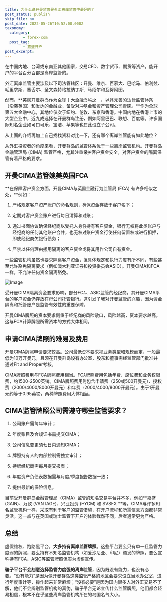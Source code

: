 ```yaml
---
title: 为什么说开曼监管是外汇离岸监管中最好的？
post_status: publish
skip_file: no
post_date: 2022-05-26T10:52:00.000Z
taxonomy:
  category:
        - forex-com
  post_tag:
        - 嘉盛开户
post_excerpt: 
---
```

在中国内地、台湾或东南亚其他国家，交易CFD、数字货币、期货等资产，能开户的平台百分百都是离岸监管的。

外汇离岸监管主要涉及以下司法管辖区：开曼、维京、百慕大、巴哈马、伯利兹、毛里求斯、塞舌尔、圣文森特格拉纳丁斯、马绍尔和瓦努阿图。

然而，**英属开曼群岛作为全球十大金融岛屿之一，以其完善的法律监管体系（沿袭英国）和发达的金融业，备受对冲基金和资产管理公司青睐。**作为全球第五大金融中心，其地位仅次于纽约、伦敦、东京和香港。中国内地在香港上市的大型企业中，近九成选择在开曼群岛注册，例如阿里巴巴、联想、百度等。许多国际知名企业如可口可乐、宝洁、苹果等也在此设立子公司。

从上面的介绍再加上自己找找资料对比一下，还有哪个离岸监管能有如此地位？

从外汇投资者的角度来看，开曼群岛的监管体系优于一些离岸监管机构。开曼群岛金融管理局 (CIMA) 监管严格，尤其注重保护客户资金安全，对客户资金的隔离保管有着严格的要求。

## 开曼CIMA监管媲美英国FCA

**在保障客户资金方面，开曼CIMA与英国金融行为监管局 (FCA) 有许多相似之处，**例如：

1. 严格规定客户资产账户的命名规则，确保资金存放于客户名下；

1. 定期对客户资金账户进行每日清算和对账；

1. 通过书面协议确保经纪商以受托人身份持有客户资金，银行无权将此类账户与经纪商的任何其他账户合并，也无权对账户资金行使任何留置权或进行扣押，即使经纪商欠银行债务；

1. 严禁以任何理由挪用隔离的客户资金或将其用作公司自有资金。

一些监管机构虽然也要求隔离客户资金，但具体规定和执行力度有所不同，有些甚至允许豁免隔离要求（例如澳大利亚证券和投资委员会ASIC）。开曼CIMA和FCA一样，不允许任何资金隔离豁免。

![Image](https://prod-files-secure.s3.us-west-2.amazonaws.com/39ed1227-6d7d-4570-be36-9ccd4a2c4241/bd849744-3fcb-4a37-8312-357962c8f065/image.png?X-Amz-Algorithm=AWS4-HMAC-SHA256&X-Amz-Content-Sha256=UNSIGNED-PAYLOAD&X-Amz-Credential=ASIAZI2LB466S2S67X55%2F20251009%2Fus-west-2%2Fs3%2Faws4_request&X-Amz-Date=20251009T041406Z&X-Amz-Expires=3600&X-Amz-Security-Token=IQoJb3JpZ2luX2VjEDMaCXVzLXdlc3QtMiJIMEYCIQDQ0Iyo%2F%2Fqb3LkQ379Fc8u7UranAbNrBffCD1fESsOl6gIhAP%2BXH3hmb86QehdYcea%2BxPSF6NJUqRg5IPwHcP6Sk9ZjKogECMz%2F%2F%2F%2F%2F%2F%2F%2F%2F%2FwEQABoMNjM3NDIzMTgzODA1IgxBaZDcBBY8KuHR0gIq3AO7Dn45HOJy6kfafdpdY7XnOclt4BfUQV16Tgaocth4rQJQk1%2FuorAIdz8gC%2F8jOOy%2B27Q%2Frqai1VC9GLvYM%2F9oVMXr%2BSZgscO%2FZAjOR%2BwpVYkaf5A0d6SGdMUJIDieFRf9TmNB60I00Vv7oRGpMJz6F0phjh0XaR6JPfou0cR6Sa9xrp4njXXBgSNdjFwtJfsFgd272LDTszkVrPeEw1IrjO%2BiMVup5i4qh%2BUDJHam4Qb8kcnvngWfVFQiPFSwFKvmsN36RLIIPCCRCk%2FfK3mBkK5Y3yj0Z4PxSv7CGms5aMFLMfUmwzrYDozCz5Nvw8lhFFfLQl997PydUtnPq7NO3FryPfbyiT%2FPNwmS43MVh%2FqVNsTmUzXwexSeMznUU2mIXMwW5yUbX3Uy0OakLVmfDW0CxHiizbavs3VaoKsF0BXEI503I25Ut36sx02ymErQkfBhvcN5r9lElPEjDXGfM2Izh6HfAqmp4bjah7Ll%2FLGefI8f2K8POGgGfL5qgCoDhhBlrloJLkpSXtD7D1ps%2FOfHcvcAAZPyJ28KgTyqcapGNpukLgNYTAgKc6GDCbnNR%2FIUIfeI%2FswOOQJVXvxt3y1iPfOLxQQiQz6ADfAe8B%2F4mJ%2FWOxPbsBQ6BDD40JzHBjqkAQx3LOE9aDQ8iskQjcHn7%2Bx4KFR0%2ByWovBEGwhBqROqfeAZX1C6jBxzJkuRUPWla9b73td7mdg0NnhEWQJnEIAy%2F%2BIseDauMl7U1gXVtdNnDYD3lS4HObb9MHFgBz49p6p7uFw5ihhQk%2BFa2OnwKo6y0UMPjtA4ZLVpPUpgvofsnY5D9IDBf%2FnZd4WwBYfV%2BcSeTwngiDQ61yDMjp6KuZ1MolBwI&X-Amz-Signature=88e329162673736ffebc51cce86e27f243f540cb057b63dd1b327fb712c1cf08&X-Amz-SignedHeaders=host&x-amz-checksum-mode=ENABLED&x-id=GetObject)

受开曼CIMA隔离资金要求影响，部分FCA、ASIC监管的经纪商，其开曼CIMA平台的客户资金仍存放在母公司托管银行。这引发了我对开曼监管的兴趣，因为资金隔离和托管账户是监管有效性的重要保障。

开曼CIMA牌照的资本要求侧重于经纪商的风险敞口，风险越高，资本要求越高。这与FCA计算牌照所需资本的方式大体相同。

## **申请CIMA牌照的难易及费用**

开曼CIMA牌照申请要求较高。公司最低资本要求视业务类型和规模而定，一般最低为10万开曼元，且须在开曼群岛设有办公室，股东和董事需经监管部门批准并通过Fit and Proper考核。

CIMA牌照费用与FCA牌照费用相当。FCA牌照费用包括年费、席位费和业务权限费，约1500-2500英镑。CIMA牌照费用则包含申请费（250或500开曼元）、授权费（2000/4000/8000开曼元）和年费（2000/4000/8000开曼元）。由于1开曼元约等于0.95英镑，两种牌照费用大体相当。

## CIMA监管牌照公司需遵守哪些监管要求？

1. 公司账户需每年审计；

1. 年度账目及合规证书需提交CIMA；

1. 公司信息变更须七日内通知CIMA；

1. 牌照持有人的内部控制需独立审计；

1. 持牌经纪商需每月提交报表；

1. 年度资产负债表数据需与月度/季度报告数据一致；

1. 提供最新的保险信息。

目前受开曼群岛金融管理局（CIMA）监管的知名交易平台并不多，例如**嘉盛 (GAIN)、万致 (VANTAGE)、兴业投资 (HYCM) 和 SVSFX **等。CIMA与许多知名监管机构一样，采取有利于客户的监管措施，在开户流程和所需信息方面都非常灵活。这一点与在英国或瑞士监管下开户的体验截然不同，后者通常更为严格。

## 总结

虚假维权、跑路黑平台，**大多持有离岸监管牌照**。这些平台要么只有单一且监管力度弱的牌照，要么持有不知名监管机构（如爱沙尼亚、印尼）颁发的牌照，要么宣称持有FCA、ASIC等监管牌照但实为虚假宣传。

**骗子平台不会刻意选择监管力度强的离岸监管**，因为既没有能力，也没有必要。“没有能力”是因为像开曼群岛这类监管严格的地区会要求设立当地办公室、进行年度审计等，操作起来非常麻烦；“没有必要”是因为国内很多人对外汇交易不了解，他们不会辨别监管机构的真伪，骗子平台无论宣传什么监管牌照，他们都会轻易相信，根本不在乎这些离岸监管机构所在的岛国名气大小。